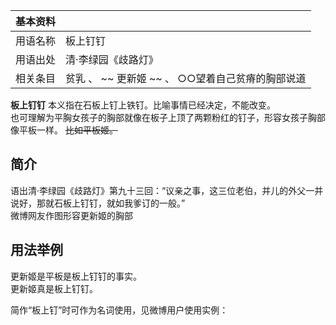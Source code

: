 |  **基本资料**  ||
|---|---|
|用语名称  |  板上钉钉   |
|用语出处  |  清·李绿园《歧路灯》   |
|相关条目  |  贫乳  、 ~~ 更新姬  ~~ 、  ○○望着自己贫瘠的胸部说道   |
  
  
**板上钉钉** 本义指在石板上钉上铁钉。比喻事情已经决定，不能改变。  
也可理解为平胸女孩子的胸部就像在板子上顶了两颗粉红的钉子，形容女孩子胸部像平板一样。 ~~比如平板姬。~~

##  简介

语出清·李绿园《歧路灯》第九十三回：“议亲之事，这三位老伯，并儿的外父一并说好，那就石板上钉钉，就如我爹订的一般。”  
微博网友作图形容更新姬的胸部  

  

##  用法举例

更新姬是平板是板上钉钉的事实。  
更新姬真是板上钉钉。

简作“板上钉”时可作为名词使用，见微博用户使用实例：

  

  